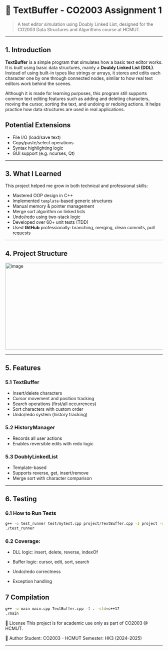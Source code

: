 
# 📝 TextBuffer - CO2003 Assignment 1

> A text editor simulation using Doubly Linked List, designed for the CO2003 Data Structures and Algorithms course at HCMUT.

---

## 1. Introduction

**TextBuffer** is a simple program that simulates how a basic text editor works. It is built using basic data structures, mainly a **Doubly Linked List (DDL)**. Instead of using built-in types like strings or arrays, it stores and edits each character one by one through connected nodes, similar to how real text editors work behind the scenes.

Although it is made for learning purposes, this program still supports common text editing features such as adding and deleting characters, moving the cursor, sorting the text, and undoing or redoing actions. It helps practice how data structures are used in real applications.
## Potential Extensions

- File I/O (load/save text)
- Copy/paste/select operations
- Syntax highlighting logic
- GUI support (e.g. ncurses, Qt)

---

## 3. What I Learned

This project helped me grow in both technical and professional skills:

-  Mastered OOP design in C++
-  Implemented `template`-based generic structures
-  Manual memory & pointer management
-  Merge sort algorithm on linked lists
-  Undo/redo using two-stack logic
-  Developed over 60+ unit tests (TDD)
-  Used **GitHub** professionally: branching, merging, clean commits, pull requests

---

## 4. Project Structure

<img width="814" height="277" alt="image" src="https://github.com/user-attachments/assets/4f2880fb-4f8d-47da-b646-5083b30c594f" />

---

## 5. Features

### 5.1 TextBuffer
- Insert/delete characters
- Cursor movement and position tracking
- Search operations (first/all occurrences)
- Sort characters with custom order
- Undo/redo system (history tracking)

### 5.2 HistoryManager
- Records all user actions
- Enables reversible edits with redo logic

### 5.3 DoublyLinkedList<T>
- Template-based
- Supports reverse, get, insert/remove
- Merge sort with character comparison

---

## 6. Testing

### 6.1 How to Run Tests
```bash
g++ -o test_runner test/mytest.cpp project/TextBuffer.cpp -I project -std=c++17
./test_runner
```
### 6.2 Coverage:  
-  DLL logic: insert, delete, reverse, indexOf

-  Buffer logic: cursor, edit, sort, search

-  Undo/redo correctness

-  Exception handling

## 7 Compilation
```bash
g++ -o main main.cpp TextBuffer.cpp -I . -std=c++17
./main
```

📜 License
This project is for academic use only as part of CO2003 @ HCMUT.

👤 Author
Student: CO2003 - HCMUT
Semester: HK3 (2024–2025)

---
